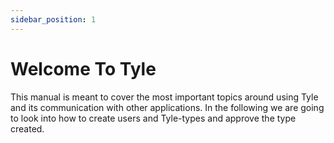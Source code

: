 ```yaml
---
sidebar_position: 1
---
```


# Welcome To Tyle

This manual is meant to cover the most important topics around using Tyle and its communication with other applications.
In the following we are going to look into how to create users and Tyle-types and approve the type created. 

